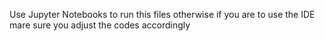 Use Jupyter Notebooks to run this files otherwise if you are to use the IDE mare sure you adjust the codes accordingly
